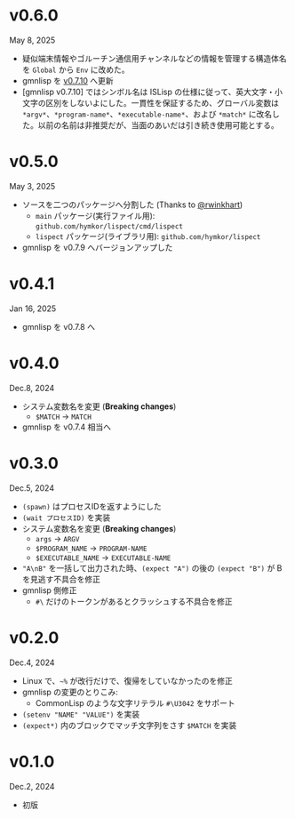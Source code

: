 v0.6.0
======
May 8, 2025

- 疑似端末情報やゴルーチン通信用チャンネルなどの情報を管理する構造体名を `Global` から `Env` に改めた。
- gmnlisp を [v0.7.10] へ更新
- [gmnlisp v0.7.10] ではシンボル名は ISLisp の仕様に従って、英大文字・小文字の区別をしないよにした。一貫性を保証するため、グローバル変数は `*argv*`、`*program-name*`、`*executable-name*`、および `*match*` に改名した。以前の名前は非推奨だが、当面のあいだは引き続き使用可能とする。

[v0.7.10]: https://github.com/hymkor/gmnlisp/releases/tag/v0.7.10

v0.5.0
======
May 3, 2025

- ソースを二つのパッケージへ分割した (Thanks to [@rwinkhart])
    - `main` パッケージ(実行ファイル用): `github.com/hymkor/lispect/cmd/lispect`
    - `lispect` パッケージ(ライブラリ用): `github.com/hymkor/lispect`
- gmnlisp を v0.7.9 へバージョンアップした

[@rwinkhart]: https://github.com/rwinkhart

v0.4.1
======
Jan 16, 2025

- gmnlisp を v0.7.8 へ

v0.4.0
======
Dec.8, 2024

- システム変数名を変更 (**Breaking changes**)
    - `$MATCH` → `MATCH`
- gmnlisp を v0.7.4 相当へ

v0.3.0
=======
Dec.5, 2024

- `(spawn)` はプロセスIDを返すようにした
- `(wait プロセスID)` を実装
- システム変数名を変更 (**Breaking changes**)
    - `args` → `ARGV`
    - `$PROGRAM_NAME` → `PROGRAM-NAME`
    - `$EXECUTABLE_NAME` → `EXECUTABLE-NAME`
- `"A\nB"` を一括して出力された時、`(expect "A")` の後の `(expect "B")` が B を見逃す不具合を修正
- gmnlisp 側修正
    - `#\` だけのトークンがあるとクラッシュする不具合を修正

v0.2.0
======
Dec.4, 2024

- Linux で、`~%` が改行だけで、復帰をしていなかったのを修正
- gmnlisp の変更のとりこみ:
    - CommonLisp のような文字リテラル `#\U3042` をサポート
- `(setenv "NAME" "VALUE")` を実装
- `(expect*)` 内のブロックでマッチ文字列をさす `$MATCH` を実装

v0.1.0
======
Dec.2, 2024

- 初版

